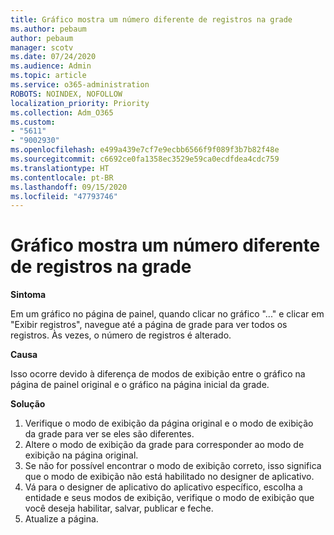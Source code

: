 ```yaml
---
title: Gráfico mostra um número diferente de registros na grade
ms.author: pebaum
author: pebaum
manager: scotv
ms.date: 07/24/2020
ms.audience: Admin
ms.topic: article
ms.service: o365-administration
ROBOTS: NOINDEX, NOFOLLOW
localization_priority: Priority
ms.collection: Adm_O365
ms.custom:
- "5611"
- "9002930"
ms.openlocfilehash: e499a439e7cf7e9ecbb6566f9f089f3b7b82f48e
ms.sourcegitcommit: c6692ce0fa1358ec3529e59ca0ecdfdea4cdc759
ms.translationtype: HT
ms.contentlocale: pt-BR
ms.lasthandoff: 09/15/2020
ms.locfileid: "47793746"
---
```

# <a name="chart-shows-different-number-of-records-in-grid"></a>Gráfico mostra um número diferente de registros na grade

**Sintoma**

Em um gráfico no página de painel, quando clicar no gráfico "..." e clicar em "Exibir registros", navegue até a página de grade para ver todos os registros. Às vezes, o número de registros é alterado.

**Causa**

Isso ocorre devido à diferença de modos de exibição entre o gráfico na página de painel original e o gráfico na página inicial da grade.  

**Solução**

1. Verifique o modo de exibição da página original e o modo de exibição da grade para ver se eles são diferentes.
2. Altere o modo de exibição da grade para corresponder ao modo de exibição na página original.
3. Se não for possível encontrar o modo de exibição correto, isso significa que o modo de exibição não está habilitado no designer de aplicativo.
4. Vá para o designer de aplicativo do aplicativo específico, escolha a entidade e seus modos de exibição, verifique o modo de exibição que você deseja habilitar, salvar, publicar e feche.
5. Atualize a página.